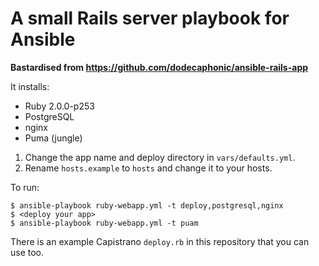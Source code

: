# A small Rails server playbook for Ansible

**Bastardised from https://github.com/dodecaphonic/ansible-rails-app**

It installs:

- Ruby 2.0.0-p253
- PostgreSQL
- nginx
- Puma (jungle)

1. Change the app name and deploy directory in <code>vars/defaults.yml</code>.
2. Rename `hosts.example` to `hosts` and change it to your hosts.

To run:

    $ ansible-playbook ruby-webapp.yml -t deploy,postgresql,nginx
    $ <deploy your app>
    $ ansible-playbook ruby-webapp.yml -t puam

There is an example Capistrano `deploy.rb` in this repository that you can use too.

